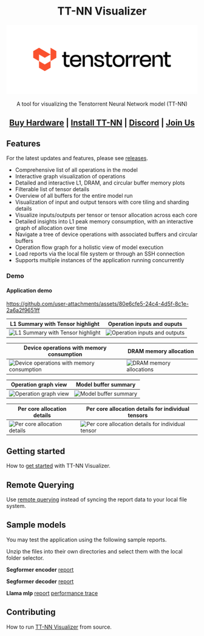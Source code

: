 
<div align="center">

<h1>TT-NN Visualizer</h1>

<div align="center">
<picture>
  <source media="(prefers-color-scheme: dark)" srcset="./src/assets/tt-logo-dark.svg">
  <img alt="" src="./src/assets/tt-logo.svg">
</picture>

A tool for visualizing the Tenstorrent Neural Network model (TT-NN)

</div>

<h2>

[Buy Hardware](https://tenstorrent.com/cards/) | [Install TT-NN](https://github.com/tenstorrent/tt-metal/blob/main/INSTALLING.md) | [Discord](https://discord.gg/tvhGzHQwaj) | [Join Us](https://boards.greenhouse.io/tenstorrent/jobs/4155609007)

</h2>

</div>

## Features

For the latest updates and features, please see [releases](https://github.com/tenstorrent/ttnn-visualizer/releases).

- Comprehensive list of all operations in the model
- Interactive graph visualization of operations
- Detailed and interactive L1, DRAM, and circular buffer memory plots
- Filterable list of tensor details
- Overview of all buffers for the entire model run
- Visualization of input and output tensors with core tiling and sharding details
- Visualize inputs/outputs per tensor or tensor allocation across each core
- Detailed insights into L1 peak memory consumption, with an interactive graph of allocation over time
- Navigate a tree of device operations with associated buffers and circular buffers
- Operation flow graph for a holistic view of model execution
- Load reports via the local file system or through an SSH connection
- Supports multiple instances of the application running concurrently

### Demo

#### Application demo

https://github.com/user-attachments/assets/80e6cfe5-24c4-4d5f-8c1e-2a6a2f9651ff

| L1 Summary with Tensor highlight | Operation inputs and ouputs |
|-----------------------------------------------|------------------------------------------|
| <img width="400" alt="L1 Summary with Tensor highlight" src="https://github.com/user-attachments/assets/ef0ce0d5-ae00-4030-a1a1-91ae0c1db930"> | <img width="400" alt="Operation inputs and outputs" src="https://github.com/user-attachments/assets/3e59c95c-9a57-459c-98c0-e8d86f4e38ec"> |

| Device operations with memory consumption | DRAM memory allocation |
|-----------------------------------------------|------------------------------------------|
| <img width="400" alt="Device operations with memory consumption" src="https://github.com/user-attachments/assets/ae0a261e-650c-4c03-92a8-d2a00ada594b"> | <img width="400" alt="DRAM memory allocations" src="https://github.com/user-attachments/assets/4cdfa75e-2a47-4de6-85ce-ce0441e7cc83"> |

| Operation graph view | Model buffer summary |
|-----------------------------------------------|------------------------------------------|
| <img width="400" alt="Operation graph view" src="https://github.com/user-attachments/assets/291dc2d3-5737-4a51-8e0d-41b1b03a385c"> | <img width="400" alt="Model buffer summary" src="https://github.com/user-attachments/assets/a384c61e-10e8-4884-8a10-223b2014a29d"> |

| Per core allocation details | Per core allocation details for individual tensors |
|-----------------------------------------------|------------------------------------------|
| <img width="400" alt="Per core allocation details" src="https://github.com/user-attachments/assets/b2fb8ea5-90e0-4c0c-8a4a-ad8891b3d7a1"> | <img width="400" alt="Per core allocation details for individual tensor" src="https://github.com/user-attachments/assets/047129c1-d80b-4d2b-9940-7c162052280d"> |

## Getting started

How to [get started](./docs/getting-started.md) with TT-NN Visualizer.

## Remote Querying

Use [remote querying](./docs/remote-querying.md) instead of syncing the report data to your local file system.

## Sample models

You may test the application using the following sample reports.

Unzip the files into their own directories and select them with the local folder selector.

**Segformer encoder**
[report](https://github.com/user-attachments/files/17996493/segformer_encoder.zip)

**Segformer decoder**
[report](https://github.com/user-attachments/files/17996491/segformer_decoder_good.zip)

**Llama mlp**
[report](https://github.com/user-attachments/files/18129462/llama_mlp.zip)
[performance trace](https://github.com/user-attachments/files/18129457/llama_mlp_tracy.zip)

## Contributing

How to run [TT-NN Visualizer](./docs/contributing.md) from source.
